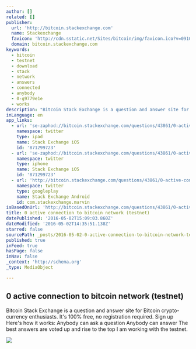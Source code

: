 ```yaml
---
author: []
related: []
publisher:
  url: 'http://bitcoin.stackexchange.com'
  name: Stackexchange
  favicon: 'http://cdn.sstatic.net/Sites/bitcoin/img/favicon.ico?v=0910168c5c65'
  domain: bitcoin.stackexchange.com
keywords:
  - bitcoin
  - testnet
  - download
  - stack
  - network
  - answers
  - connected
  - anybody
  - 0-g9779e1e
  - works
description: "Bitcoin Stack Exchange is a question and answer site for Bitcoin crypto-currency enthusiasts. It's 100% free, no registration required. Sign up Here's how it works: Anybody can ask a question Anybody can answer The best answers are voted up and rise to the top I am working with the testnet."
inLanguage: en
app_links:
  - url: 'se-zaphod://bitcoin.stackexchange.com/questions/43861/0-active-connection-to-bitcoin-network-testnet'
    namespace: twitter
    type: ipad
    name: Stack Exchange iOS
    id: '871299723'
  - url: 'se-zaphod://bitcoin.stackexchange.com/questions/43861/0-active-connection-to-bitcoin-network-testnet'
    namespace: twitter
    type: iphone
    name: Stack Exchange iOS
    id: '871299723'
  - url: 'http://bitcoin.stackexchange.com/questions/43861/0-active-connection-to-bitcoin-network-testnet'
    namespace: twitter
    type: googleplay
    name: Stack Exchange Android
    id: com.stackexchange.marvin
isBasedOnUrl: 'http://bitcoin.stackexchange.com/questions/43861/0-active-connection-to-bitcoin-network-testnet'
title: 0 active connection to bitcoin network (testnet)
datePublished: '2016-05-02T15:09:03.860Z'
dateModified: '2016-05-02T14:35:51.138Z'
starred: false
sourcePath: _posts/2016-05-02-0-active-connection-to-bitcoin-network-testnet.md
published: true
inFeed: true
hasPage: false
inNav: false
_context: 'http://schema.org'
_type: MediaObject

---
```

<article style=""><h1>0 active connection to bitcoin network (testnet)</h1><p>Bitcoin Stack Exchange is a question and answer site for Bitcoin crypto-currency enthusiasts. It's 100% free, no registration required. Sign up Here's how it works: Anybody can ask a question Anybody can answer The best answers are voted up and rise to the top I am working with the testnet.</p><img src="http://cdn.sstatic.net/Sites/bitcoin/img/apple-touch-icon.png?v=a43e5a337e6b&amp;a" /></article>